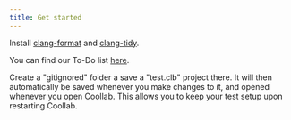 ```yaml
---
title: Get started
---
```


Install [clang-format](https://julesfouchy.github.io/Learn--Clean-Code-With-Cpp/lessons/formatting-tool/) and [clang-tidy](https://julesfouchy.github.io/Learn--Clean-Code-With-Cpp/lessons/static-analysers/).

You can find our To-Do list [here](https://github.com/orgs/CoolLibs/projects/1/views/2).

Create a "gitignored" folder a save a "test.clb" project there. It will then automatically be saved whenever you make changes to it, and opened whenever you open Coollab. This allows you to keep your test setup upon restarting Coollab.